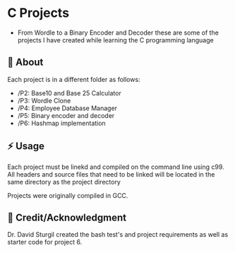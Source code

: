 # C Projects
- From Wordle to a Binary Encoder and Decoder these are some of the projects I have created while learning 
the C programming language 



##  :beginner: About
Each project is in a different folder as follows:
- /P2: Base10 and Base 25 Calculator
- /P3: Wordle Clone
- /P4: Employee Database Manager
- /P5: Binary encoder and decoder
- /P6: Hashmap implementation

## :zap: Usage
Each project must be linekd and compiled on the command line using c99. All headers and source files that need 
to be linked will be located in the same directory as the project directory

Projects were originally compiled in GCC. 


## :star2: Credit/Acknowledgment
Dr. David Sturgil created the bash test's and project requirements as well 
as starter code for project 6. 

